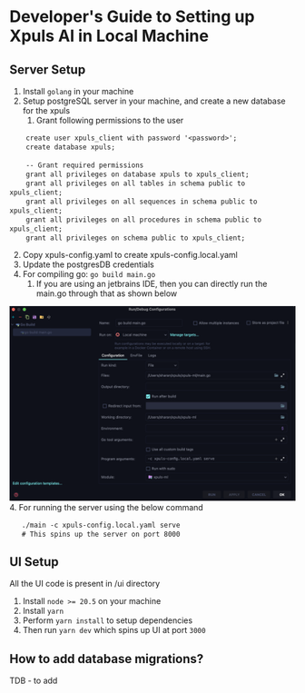 # Developer's Guide to Setting up Xpuls AI in Local Machine

## Server Setup
1. Install `golang` in your machine
2. Setup postgreSQL server in your machine, and create a new database for the xpuls
   1. Grant following permissions to the user
```postgresql
    create user xpuls_client with password '<password>';
    create database xpuls;

    -- Grant required permissions
    grant all privileges on database xpuls to xpuls_client;
    grant all privileges on all tables in schema public to xpuls_client;
    grant all privileges on all sequences in schema public to xpuls_client;
    grant all privileges on all procedures in schema public to xpuls_client;
    grant all privileges on schema public to xpuls_client;

```
   2. Copy xpuls-config.yaml to create xpuls-config.local.yaml
   3. Update the postgresDB credentials
3. For compiling go: `go build main.go`
   1. If you are using an jetbrains IDE, then you can directly run the main.go through that as shown below
   
![Jetbrains Configuration](./docs/images/jetbrains-local-run.png)
4. For running the server using the below command
 ```shell
    ./main -c xpuls-config.local.yaml serve
    # This spins up the server on port 8000
```

## UI Setup
All the UI code is present in /ui directory
1. Install `node >= 20.5` on your machine
2. Install `yarn`
3. Perform `yarn install` to setup dependencies
4. Then run `yarn dev` which spins up UI at port `3000`


## How to add database migrations?
TDB - to add
